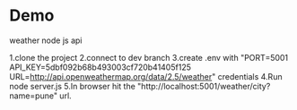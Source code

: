 # Demo
weather node js api

1.clone the project
2.connect to dev branch
3.create .env with "PORT=5001
API_KEY=5dbf092b68b493003cf720b41405f125
URL=http://api.openweathermap.org/data/2.5/weather" credentials
4.Run node server.js
5.In browser hit the "http://localhost:5001/weather/city?name=pune" url.